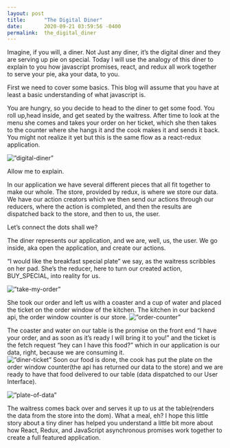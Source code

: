 ```yaml
---
layout: post
title:      "The Digital Diner"
date:       2020-09-21 03:59:56 -0400
permalink:  the_digital_diner
---
```



Imagine, if you will, a diner. Not Just any diner, it’s the digital diner and they are serving up pie on special.  Today I will use the analogy of this diner to explain to you how javascript promises, react, and redux all work together to serve your pie, aka your data, to you.

First we need to cover some basics.  This blog will assume that you have at least a basic understanding of what javascript is.

You are hungry, so you decide to head to the diner to get some food. You roll up,head inside, and get seated by the waitress. After time to look at the menu she comes and takes your order on her ticket, which she then takes to the counter where she hangs it and the cook makes it and sends it back. You might not realize it yet but this is the same flow as a react-redux application. 


<img src=”https://i.imgur.com/eklPPo0.png” alt=”digital-diner” width=”50%>

Allow me to explain.

In our application we have several different pieces that all fit together to make our whole.
The store, provided by redux, is where we store our data.  We have our action creators which we then send our actions through our reducers, where the action is completed, and then the results are dispatched back to the store, and then to us, the user.

Let’s connect the dots shall we?

The diner represents our application, and we are, well, us, the user. We go inside, aka open the application, and create our actions. 


“I would like the breakfast special plate” we say, as the waitress scribbles on her pad.  She’s the reducer, here to turn our created action, BUY_SPECIAL, into reality for us.  

<img src=”https://i.imgur.com/o2InGFS.png” alt=”take-my-order” width=”50%>

She took our order and left us with a coaster and a cup of water and placed the ticket on the order window of the kitchen. The kitchen in our backend api, the order window counter is our store. 
<img src=”https://i.imgur.com/puLr5Uw.png” alt=”order-counter” width=”50%>

 The coaster and water on our table is the promise on the front end “I have your order, and as soon as it’s ready I will bring it to you!” and the ticket is the fetch request “hey can I have this food?” which in our application is our data, right, because we are consuming it.  
<img src=”https://i.imgur.com/CjqnkCq.png” alt=”diner-ticket” width=”50%>
Soon our food is done, the cook has put the plate on the order window counter(the api has returned our data to the store) and we are ready to have that food delivered to our table (data dispatched to our User Interface).  

<img src=”https://i.imgur.com/SLwdiM9.png” alt=”plate-of-data” width=”50% >

The waitress comes back over and serves it up to us at the table(renders the data from the store into the dom).
What a meal, eh? 
I hope this little story about a tiny diner has helped you understand a little bit more about how React, Redux, and JavaScript asynchronous promises work together to create a full featured application.

